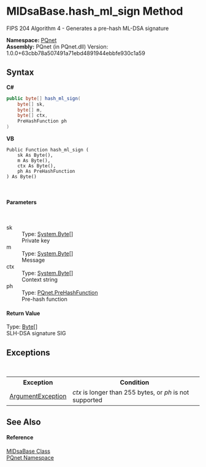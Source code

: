 # MlDsaBase.hash_ml_sign Method 
 

FIPS 204 Algorithm 4 - Generates a pre-hash ML-DSA signature

**Namespace:**&nbsp;<a href="fc4f881f-e121-9cf0-ed49-65bf6b5a005d">PQnet</a><br />**Assembly:**&nbsp;PQnet (in PQnet.dll) Version: 1.0.0+63cbb78a507491a71ebd4891944ebbfe930c1a59

## Syntax

**C#**<br />
``` C#
public byte[] hash_ml_sign(
	byte[] sk,
	byte[] m,
	byte[] ctx,
	PreHashFunction ph
)
```

**VB**<br />
``` VB
Public Function hash_ml_sign ( 
	sk As Byte(),
	m As Byte(),
	ctx As Byte(),
	ph As PreHashFunction
) As Byte()
```

<br />

#### Parameters
&nbsp;<dl><dt>sk</dt><dd>Type: <a href="https://docs.microsoft.com/dotnet/api/system.byte" target="_blank" rel="noopener noreferrer">System.Byte</a>[]<br />Private key</dd><dt>m</dt><dd>Type: <a href="https://docs.microsoft.com/dotnet/api/system.byte" target="_blank" rel="noopener noreferrer">System.Byte</a>[]<br />Message</dd><dt>ctx</dt><dd>Type: <a href="https://docs.microsoft.com/dotnet/api/system.byte" target="_blank" rel="noopener noreferrer">System.Byte</a>[]<br />Context string</dd><dt>ph</dt><dd>Type: <a href="05820ba5-ae86-51cd-a9f9-3acb4477e835">PQnet.PreHashFunction</a><br />Pre-hash function</dd></dl>

#### Return Value
Type: <a href="https://docs.microsoft.com/dotnet/api/system.byte" target="_blank" rel="noopener noreferrer">Byte</a>[]<br />SLH-DSA signature SIG

## Exceptions
&nbsp;<table><tr><th>Exception</th><th>Condition</th></tr><tr><td><a href="https://docs.microsoft.com/dotnet/api/system.argumentexception" target="_blank" rel="noopener noreferrer">ArgumentException</a></td><td>*ctx* is longer than 255 bytes, or *ph* is not supported</td></tr></table>

## See Also


#### Reference
<a href="5ed363d7-73b0-22b5-bdb5-93527a8de811">MlDsaBase Class</a><br /><a href="fc4f881f-e121-9cf0-ed49-65bf6b5a005d">PQnet Namespace</a><br />